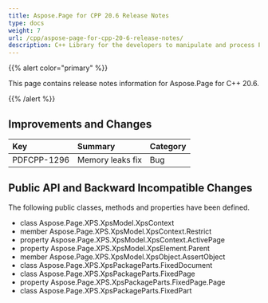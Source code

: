 ```yaml
---
title: Aspose.Page for CPP 20.6 Release Notes
type: docs
weight: 7
url: /cpp/aspose-page-for-cpp-20-6-release-notes/
description: C++ Library for the developers to manipulate and process PS, EPS, and XPS files. Release Notes of Aspose.Page API solution for C++ | Release 2020.06
---
```


{{% alert color="primary" %}} 

This page contains release notes information for Aspose.Page for C++ 20.6.

{{% /alert %}} 
## **Improvements and Changes**

|**Key**|**Summary**|**Category**|
| :- | :- | :- |
|PDFCPP-1296|Memory leaks fix|Bug|
## **Public API and Backward Incompatible Changes**
The following public classes, methods and properties have been defined.

- class Aspose.Page.XPS.XpsModel.XpsContext
- member Aspose.Page.XPS.XpsModel.XpsContext.Restrict
- property Aspose.Page.XPS.XpsModel.XpsContext.ActivePage
- property Aspose.Page.XPS.XpsModel.XpsElement.Parent
- member Aspose.Page.XPS.XpsModel.XpsObject.AssertObject
- class Aspose.Page.XPS.XpsPackageParts.FixedDocument
- class Aspose.Page.XPS.XpsPackageParts.FixedPage
- property Aspose.Page.XPS.XpsPackageParts.FixedPage.Page
- class Aspose.Page.XPS.XpsPackageParts.FixedPart
